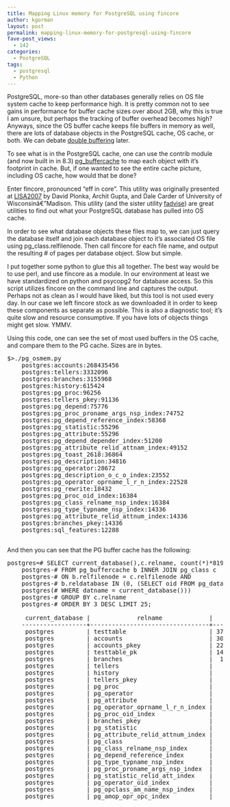 ```yaml
---
title: Mapping Linux memory for PostgreSQL using fincore
author: kgorman
layout: post
permalink: mapping-linux-memory-for-postgresql-using-fincore
fave-post_views:
  - 142
categories:
  - PostgreSQL
tags:
  - postgresql
  - Python
---
```

PostgreSQL, more-so than other databases generally relies on OS file system cache to keep performance high. It is pretty common not to see gains in performance for buffer cache sizes over about 2GB, why this is true I am unsure, but perhaps the tracking of buffer overhead becomes high? Anyways, since the OS buffer cache keeps file buffers in memory as well, there are lots of database objects in the PostgreSQL cache, OS cache, or both. We can debate <a href=http://en.wikipedia.org/wiki/Double_buffering>double buffering</a> later.

To see what is in the PostgreSQL cache, one can use the contrib module (and now built in in 8.3) <a href=http://www.postgresql.org/docs/current/static/pgbuffercache.html>pg_buffercache</a> to map each object with it&#8217;s footprint in cache. But, if one wanted to see the entire cache picture, including OS cache, how would that be done?

Enter fincore, pronounced &#8220;eff in core&#8221;. This utility was originally presented at <a href=http://www.usenix.org/events/lisa07/tech/plonka.html>LISA2007</a> by David Plonka, Archit Gupta, and Dale Carder of University of Wisconsinâ€”Madison. This utility (and the sister utility <a href=http://net.doit.wisc.edu/~plonka/fadvise/>fadvise</a>) are great utilities to find out what your PostgreSQL database has pulled into OS cache.

In order to see what database objects these files map to, we can just query the database itself and join each database object to it&#8217;s associated OS file using pg_class.relfilenode. Then call fincore for each file name, and output the resulting # of pages per database object. Slow but simple.

I put together some python to glue this all together. The best way would be to use perl, and use fincore as a module. In our environment at least we have standardized on python and psycopg2 for database access. So this script utilizes fincore on the command line and captures the output. Perhaps not as clean as I would have liked, but this tool is not used every day. In our case we left fincore stock as we downloaded it in order to keep these components as separate as possible. This is also a diagnostic tool; it&#8217;s quite slow and resource consumptive. If you have lots of objects things might get slow. YMMV.

Using this code, one can see the set of most used buffers in the OS cache, and compare them to the PG cache. Sizes are in bytes.

<pre lang='text'>$>./pg_osmem.py
	postgres:accounts:268435456
	postgres:tellers:3332096
	postgres:branches:3155968
	postgres:history:615424
	postgres:pg_proc:96256
	postgres:tellers_pkey:91136
	postgres:pg_depend:75776
	postgres:pg_proc_proname_args_nsp_index:74752
	postgres:pg_depend_reference_index:58368
	postgres:pg_statistic:55296
	postgres:pg_attribute:55296
	postgres:pg_depend_depender_index:51200
	postgres:pg_attribute_relid_attnam_index:49152
	postgres:pg_toast_2618:36864
	postgres:pg_description:34816
	postgres:pg_operator:28672
	postgres:pg_description_o_c_o_index:23552
	postgres:pg_operator_oprname_l_r_n_index:22528
	postgres:pg_rewrite:18432
	postgres:pg_proc_oid_index:16384
	postgres:pg_class_relname_nsp_index:16384
	postgres:pg_type_typname_nsp_index:14336
	postgres:pg_attribute_relid_attnum_index:14336
	postgres:branches_pkey:14336
	postgres:sql_features:12288

</pre>

And then you can see that the PG buffer cache has the following:

<pre lang='text'>postgres=# SELECT current_database(),c.relname, count(*)*8192 as bytes
	postgres-# FROM pg_buffercache b INNER JOIN pg_class c
	postgres-# ON b.relfilenode = c.relfilenode AND
	postgres-# b.reldatabase IN (0, (SELECT oid FROM pg_database
	postgres(# WHERE datname = current_database()))
	postgres-# GROUP BY c.relname
	postgres-# ORDER BY 3 DESC LIMIT 25;

	 current_database |             relname             |   bytes
	------------------+---------------------------------+-----------
	 postgres         | testtable                       | 376979456
	 postgres         | accounts                        | 309608448
	 postgres         | accounts_pkey                   | 225583104
	 postgres         | testtable_pk                    | 141058048
	 postgres         | branches                        |  10715136
	 postgres         | tellers                         |   5488640
	 postgres         | history                         |   2457600
	 postgres         | tellers_pkey                    |    360448
	 postgres         | pg_proc                         |    131072
	 postgres         | pg_operator                     |    106496
	 postgres         | pg_attribute                    |     65536
	 postgres         | pg_operator_oprname_l_r_n_index |     65536
	 postgres         | pg_proc_oid_index               |     65536
	 postgres         | branches_pkey                   |     57344
	 postgres         | pg_statistic                    |     57344
	 postgres         | pg_attribute_relid_attnum_index |     49152
	 postgres         | pg_class                        |     49152
	 postgres         | pg_class_relname_nsp_index      |     49152
	 postgres         | pg_depend_reference_index       |     49152
	 postgres         | pg_type_typname_nsp_index       |     40960
	 postgres         | pg_proc_proname_args_nsp_index  |     40960
	 postgres         | pg_statistic_relid_att_index    |     40960
	 postgres         | pg_operator_oid_index           |     32768
	 postgres         | pg_opclass_am_name_nsp_index    |     24576
	 postgres         | pg_amop_opr_opc_index           |     24576



</pre>

